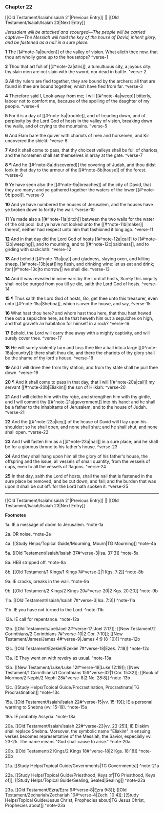 ### Chapter 22

[[Old Testament/Isaiah/Isaiah 21|Previous Entry]]  ||  [[Old Testament/Isaiah/Isaiah 23|Next Entry]]

*Jerusalem will be attacked and scourged—The people will be carried captive—The Messiah will hold the key of the house of David, inherit glory, and be fastened as a nail in a sure place.*

**1**  The [[#^note-1a|burden]] of the valley of vision. What aileth thee now, that thou art wholly gone up to the housetops? ^verse-1

**2**  Thou that art full of [[#^note-2a|stirs]], a tumultuous city, a joyous city: thy slain men are not slain with the sword, nor dead in battle. ^verse-2

**3**  All thy rulers are fled together, they are bound by the archers: all that are found in thee are bound together, which have fled from far. ^verse-3

**4**  Therefore said I, Look away from me; I will [[#^note-4a|weep]] bitterly, labour not to comfort me, because of the spoiling of the daughter of my people. ^verse-4

**5**  For it is a day of [[#^note-5a|trouble]], and of treading down, and of perplexity by the Lord God of hosts in the valley of vision, breaking down the walls, and of crying to the mountains. ^verse-5

**6**  And Elam bare the quiver with chariots of men and horsemen, and Kir uncovered the shield. ^verse-6

**7**  And it shall come to pass, that thy choicest valleys shall be full of chariots, and the horsemen shall set themselves in array at the gate. ^verse-7

**8**  ¶ And he [[#^note-8a|discovered]] the covering of Judah, and thou didst look in that day to the armour of the [[#^note-8b|house]] of the forest. ^verse-8

**9**  Ye have seen also the [[#^note-9a|breaches]] of the city of David, that they are many: and ye gathered together the waters of the lower [[#^note-9b|pool]]. ^verse-9

**10**  And ye have numbered the houses of Jerusalem, and the houses have ye broken down to fortify the wall. ^verse-10

**11**  Ye made also a [[#^note-11a|ditch]] between the two walls for the water of the old pool: but ye have not looked unto the [[#^note-11b|maker]] thereof, neither had respect unto him that fashioned it long ago. ^verse-11

**12**  And in that day did the Lord God of hosts [[#^note-12a|call]] to [[#^note-12b|weeping]], and to mourning, and to [[#^note-12c|baldness]], and to girding with sackcloth: ^verse-12

**13**  And behold [[#^note-13a|joy]] and gladness, slaying oxen, and killing sheep, [[#^note-13b|eat]]ing flesh, and drinking wine: let us eat and drink; for [[#^note-13c|to morrow]] we shall die. ^verse-13

**14**  And it was revealed in mine ears by the Lord of hosts, Surely this iniquity shall not be purged from you till ye die, saith the Lord God of hosts. ^verse-14

**15**  ¶ Thus saith the Lord God of hosts, Go, get thee unto this treasurer, even unto [[#^note-15a|Shebna]], which is over the house, and say, ^verse-15

**16**  What hast thou here? and whom hast thou here, that thou hast hewed thee out a sepulchre here, as he that heweth him out a sepulchre on high, and that graveth an habitation for himself in a rock? ^verse-16

**17**  Behold, the Lord will carry thee away with a mighty captivity, and will surely cover thee. ^verse-17

**18**  He will surely violently turn and toss thee like a ball into a large [[#^note-18a|country]]: there shalt thou die, and there the chariots of thy glory shall be the shame of thy lord's house. ^verse-18

**19**  And I will drive thee from thy station, and from thy state shall he pull thee down. ^verse-19

**20**  ¶ And it shall come to pass in that day, that I will [[#^note-20a|call]] my servant [[#^note-20b|Eliakim]] the son of Hilkiah: ^verse-20

**21**  And I will clothe him with thy robe, and strengthen him with thy girdle, and I will commit thy [[#^note-21a|government]] into his hand: and he shall be a father to the inhabitants of Jerusalem, and to the house of Judah. ^verse-21

**22**  And the [[#^note-22a|key]] of the house of David will I lay upon his shoulder; so he shall open, and none shall shut; and he shall shut, and none shall open. ^verse-22

**23**  And I will fasten him as a [[#^note-23a|nail]] in a sure place; and he shall be for a glorious throne to his father's house. ^verse-23

**24**  And they shall hang upon him all the glory of his father's house, the offspring and the issue, all vessels of small quantity, from the vessels of cups, even to all the vessels of flagons. ^verse-24

**25**  In that day, saith the Lord of hosts, shall the nail that is fastened in the sure place be removed, and be cut down, and fall; and the burden that was upon it shall be cut off: for the Lord hath spoken it. ^verse-25


---
[[Old Testament/Isaiah/Isaiah 21|Previous Entry]]  ||  [[Old Testament/Isaiah/Isaiah 23|Next Entry]]


**Footnotes**


1a. IE a message of doom to Jerusalem. ^note-1a

2a. OR noise. ^note-2a

4a. [[Study Helps/Topical Guide/Mourning, Mourn|TG Mourning]] ^note-4a

5a. [[Old Testament/Isaiah/Isaiah 37#^verse-3|Isa. 37:3]] ^note-5a

8a. HEB stripped off. ^note-8a

8b. [[Old Testament/1 Kings/1 Kings 7#^verse-2|1 Kgs. 7:2]] ^note-8b

9a. IE cracks, breaks in the wall. ^note-9a

9b. [[Old Testament/2 Kings/2 Kings 20#^verse-20|2 Kgs. 20:20]] ^note-9b

11a. [[Old Testament/Isaiah/Isaiah 7#^verse-3|Isa. 7:3]] ^note-11a

11b. IE you have not turned to the Lord. ^note-11b

12a. IE call for repentance. ^note-12a

12b. [[Old Testament/Joel/Joel 2#^verse-17|Joel 2:17]]; [[New Testament/2 Corinthians/2 Corinthians 7#^verse-10|2 Cor. 7:10]]; [[New Testament/James/James 4#^verse-9|James 4:9 (8-10)]] ^note-12b

12c. [[Old Testament/Ezekiel/Ezekiel 7#^verse-18|Ezek. 7:18]] ^note-12c

13a. IE They went on with revelry as usual. ^note-13a

13b. [[New Testament/Luke/Luke 12#^verse-19|Luke 12:19]]; [[New Testament/1 Corinthians/1 Corinthians 15#^verse-32|1 Cor. 15:32]]; [[Book of Mormon/2 Nephi/2 Nephi 28#^verse-8|2 Ne. 28:8]] ^note-13b

13c. [[Study Helps/Topical Guide/Procrastination, Procrastinate|TG Procrastination]] ^note-13c

15a. [[Old Testament/Isaiah/Isaiah 22#^verse-15|vv. 15-19]]; IE a personal warning to Shebna (vv. 15-19). ^note-15a

18a. IE probably Assyria. ^note-18a

20a. [[Old Testament/Isaiah/Isaiah 22#^verse-23|vv. 23-25]]; IE Eliakim shall replace Shebna. Moreover, the symbolic name "Eliakim" in ensuing verses becomes representative of the Messiah, the Savior, especially vv. 23-25. The name means "God shall cause to arise." ^note-20a

20b. [[Old Testament/2 Kings/2 Kings 18#^verse-18|2 Kgs. 18:18]] ^note-20b

21a. [[Study Helps/Topical Guide/Governments|TG Governments]] ^note-21a

22a. [[Study Helps/Topical Guide/Priesthood, Keys of|TG Priesthood, Keys of]]; [[Study Helps/Topical Guide/Sealing, Sealed|Sealing]] ^note-22a

23a. [[Old Testament/Ezra/Ezra 9#^verse-8|Ezra 9:8]]; [[Old Testament/Zechariah/Zechariah 10#^verse-4|Zech. 10:4]]; [[Study Helps/Topical Guide/Jesus Christ, Prophecies about|TG Jesus Christ, Prophecies about]] ^note-23a